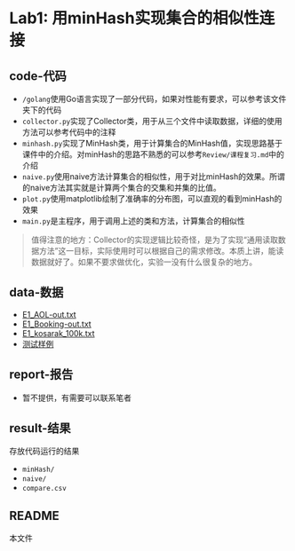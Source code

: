 # Lab1: 用minHash实现集合的相似性连接

## code-代码

* `/golang`使用Go语言实现了一部分代码，如果对性能有要求，可以参考该文件夹下的代码
* `collector.py`实现了Collector类，用于从三个文件中读取数据，详细的使用方法可以参考代码中的注释
* `minhash.py`实现了MinHash类，用于计算集合的MinHash值，实现思路基于课件中的介绍。对minHash的思路不熟悉的可以参考`Review/课程复习.md`中的介绍
* `naive.py`使用naive方法计算集合的相似性，用于对比minHash的效果。所谓的naive方法其实就是计算两个集合的交集和并集的比值。
* `plot.py`使用matplotlib绘制了准确率的分布图，可以直观的看到minHash的效果
* `main.py`是主程序，用于调用上述的类和方法，计算集合的相似性

> 值得注意的地方：Collector的实现逻辑比较奇怪，是为了实现“通用读取数据方法”这一目标，实际使用时可以根据自己的需求修改。本质上讲，能读数据就好了。如果不要求做优化，实验一没有什么很复杂的地方。

## data-数据

* [E1_AOL-out.txt](data/E1_AOL-out.txt)
* [E1_Booking-out.txt](data/E1_Booking-out.txt)
* [E1_kosarak_100k.txt](data/E1_kosarak_100k.txt)
* [测试样例](data/test.txt)

## report-报告

* 暂不提供，有需要可以联系笔者

## result-结果

存放代码运行的结果

* `minHash/`
* `naive/`
* `compare.csv`

## README

本文件
